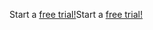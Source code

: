 <span data-ttu-id="5da72-101">Start a [free trial!](https://go.microsoft.com/fwlink/?linkid=847861)</span><span class="sxs-lookup"><span data-stu-id="5da72-101">Start a [free trial!](https://go.microsoft.com/fwlink/?linkid=847861)</span></span>
